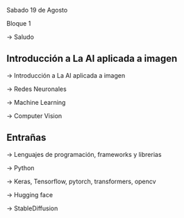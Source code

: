 Sabado 19 de Agosto 


Bloque 1 


→ Saludo 

## Introducción a La AI aplicada a imagen 

→ Introducción a La AI aplicada a imagen 

→ Redes Neuronales 

→ Machine Learning 

→ Computer Vision 

## Entrañas 

→ Lenguajes de programación, frameworks y librerias

→ Python 

→ Keras, Tensorflow, pytorch, transformers, opencv 

→ Hugging face 

→ StableDiffusion


